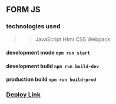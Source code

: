 ## FORM JS

### technologies used
>> JavaScript
>> Html
>> CSS
>> Webpack

#### development mode ```npm run start```
#### development build ```npm run build-dev```
#### production build ```npm run build-prod```

### [Deploy Link](https://alex99like.github.io/task-form/)

